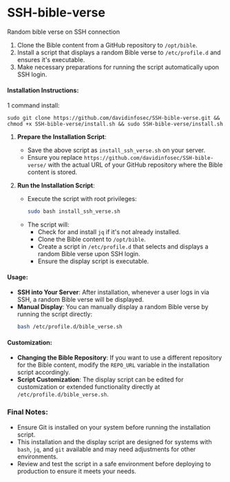 # SSH-bible-verse
Random bible verse on SSH connection

1. Clone the Bible content from a GitHub repository to `/opt/bible`.
2. Install a script that displays a random Bible verse to `/etc/profile.d` and ensures it's executable.
3. Make necessary preparations for running the script automatically upon SSH login.

#### Installation Instructions:

1 command install:
```
sudo git clone https://github.com/davidinfosec/SSH-bible-verse.git && chmod +x SSH-bible-verse/install.sh && sudo SSH-bible-verse/install.sh
```


1. **Prepare the Installation Script**: 
   - Save the above script as `install_ssh_verse.sh` on your server.
   - Ensure you replace `https://github.com/davidinfosec/SSH-bible-verse/` with the actual URL of your GitHub repository where the Bible content is stored.

2. **Run the Installation Script**:
   - Execute the script with root privileges:
     ```bash
     sudo bash install_ssh_verse.sh
     ```
   - The script will:
     - Check for and install `jq` if it's not already installed.
     - Clone the Bible content to `/opt/bible`.
     - Create a script in `/etc/profile.d` that selects and displays a random Bible verse upon SSH login.
     - Ensure the display script is executable.

#### Usage:

- **SSH into Your Server**: After installation, whenever a user logs in via SSH, a random Bible verse will be displayed.
- **Manual Display**: You can manually display a random Bible verse by running the script directly:
  ```bash
  bash /etc/profile.d/bible_verse.sh
  ```

#### Customization:

- **Changing the Bible Repository**: If you want to use a different repository for the Bible content, modify the `REPO_URL` variable in the installation script accordingly.
- **Script Customization**: The display script can be edited for customization or extended functionality directly at `/etc/profile.d/bible_verse.sh`.

### Final Notes:

- Ensure Git is installed on your system before running the installation script.
- This installation and the display script are designed for systems with `bash`, `jq`, and `git` available and may need adjustments for other environments.
- Review and test the script in a safe environment before deploying to production to ensure it meets your needs.
